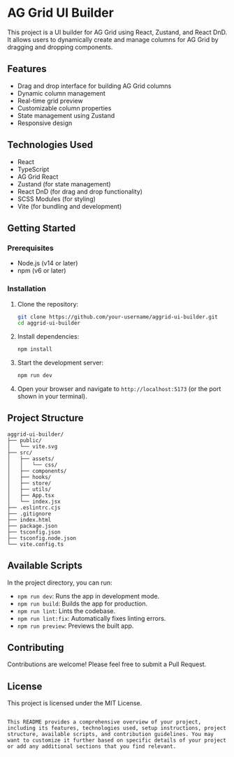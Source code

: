 # AG Grid UI Builder

This project is a UI builder for AG Grid using React, Zustand, and React DnD. It allows users to dynamically create and manage columns for AG Grid by dragging and dropping components.

## Features

- Drag and drop interface for building AG Grid columns
- Dynamic column management
- Real-time grid preview
- Customizable column properties
- State management using Zustand
- Responsive design

## Technologies Used

- React
- TypeScript
- AG Grid React
- Zustand (for state management)
- React DnD (for drag and drop functionality)
- SCSS Modules (for styling)
- Vite (for bundling and development)

## Getting Started

### Prerequisites

- Node.js (v14 or later)
- npm (v6 or later)

### Installation

1. Clone the repository:
   ```sh
   git clone https://github.com/your-username/aggrid-ui-builder.git
   cd aggrid-ui-builder
   ```

2. Install dependencies:
   ```sh
   npm install
   ```

3. Start the development server:
   ```sh
   npm run dev
   ```

4. Open your browser and navigate to `http://localhost:5173` (or the port shown in your terminal).

## Project Structure

```
aggrid-ui-builder/
├── public/
│   └── vite.svg
├── src/
│   ├── assets/
│   │   └── css/
│   ├── components/
│   ├── hooks/
│   ├── store/
│   ├── utils/
│   ├── App.tsx
│   └── index.jsx
├── .eslintrc.cjs
├── .gitignore
├── index.html
├── package.json
├── tsconfig.json
├── tsconfig.node.json
└── vite.config.ts
```

## Available Scripts

In the project directory, you can run:

- `npm run dev`: Runs the app in development mode.
- `npm run build`: Builds the app for production.
- `npm run lint`: Lints the codebase.
- `npm run lint:fix`: Automatically fixes linting errors.
- `npm run preview`: Previews the built app.

## Contributing

Contributions are welcome! Please feel free to submit a Pull Request.

## License

This project is licensed under the MIT License.
```

This README provides a comprehensive overview of your project, including its features, technologies used, setup instructions, project structure, available scripts, and contribution guidelines. You may want to customize it further based on specific details of your project or add any additional sections that you find relevant.
